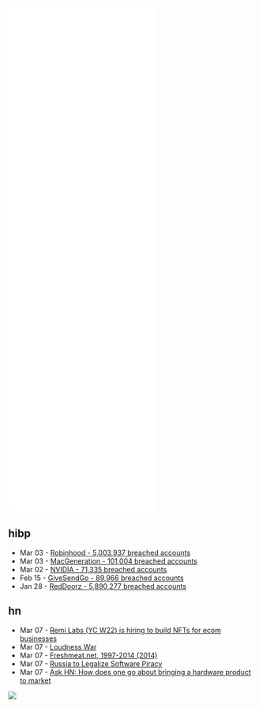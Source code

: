 ![Metrics](https://raw.githubusercontent.com/phixion/phixion/master/metrics.svg)

## hibp

<!--
for https://github.com/phixion/phixion/blob/main/.github/workflows/feeds.yml
-->
<!--START_SECTION:haveibeenpwnd-->
- Mar 03 - [Robinhood - 5,003,937 breached accounts](https://haveibeenpwned.com/PwnedWebsites#Robinhood)
- Mar 03 - [MacGeneration - 101,004 breached accounts](https://haveibeenpwned.com/PwnedWebsites#MacGeneration)
- Mar 02 - [NVIDIA - 71,335 breached accounts](https://haveibeenpwned.com/PwnedWebsites#NVIDIA)
- Feb 15 - [GiveSendGo - 89,966 breached accounts](https://haveibeenpwned.com/PwnedWebsites#GiveSendGo)
- Jan 28 - [RedDoorz - 5,890,277 breached accounts](https://haveibeenpwned.com/PwnedWebsites#RedDoorz)
<!--END_SECTION:haveibeenpwnd-->

## hn

<!--
for https://github.com/phixion/phixion/blob/main/.github/workflows/feeds.yml
-->
<!--START_SECTION:hn-->
- Mar 07 - [Remi Labs (YC W22) is hiring to build NFTs for ecom businesses](https://www.workatastartup.com/jobs/50556)
- Mar 07 - [Loudness War](https://en.wikipedia.org/wiki/Loudness_war)
- Mar 07 - [Freshmeat.net, 1997-2014 (2014)](https://jeffcovey.net/2014/06/19/freshmeat-net-1997-2014/)
- Mar 07 - [Russia to Legalize Software Piracy](https://writing.kemitchell.com/2022/03/05/Russia-to-Legalize-Software-Piracy.html)
- Mar 07 - [Ask HN: How does one go about bringing a hardware product to market](https://news.ycombinator.com/item?id=30586175)
<!--END_SECTION:hn-->

<!--
for https://yhype.me
-->
![](https://hit.yhype.me/github/profile?user_id=13013670)

